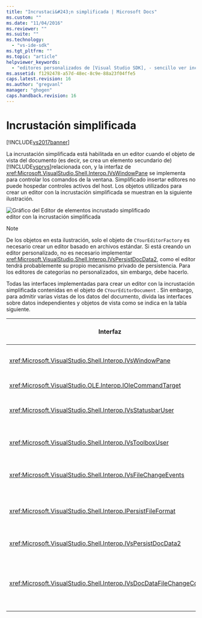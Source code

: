 ```yaml
---
title: "Incrustaci&#243;n simplificada | Microsoft Docs"
ms.custom: ""
ms.date: "11/04/2016"
ms.reviewer: ""
ms.suite: ""
ms.technology: 
  - "vs-ide-sdk"
ms.tgt_pltfrm: ""
ms.topic: "article"
helpviewer_keywords: 
  - "editores personalizados de [Visual Studio SDK], - sencillo ver incrustación"
ms.assetid: f1292478-a57d-48ec-8c9e-88a23f04ffe5
caps.latest.revision: 16
ms.author: "gregvanl"
manager: "ghogen"
caps.handback.revision: 16
---
```

# Incrustaci&#243;n simplificada
[!INCLUDE[vs2017banner](../code-quality/includes/vs2017banner.md)]

La incrustación simplificada está habilitada en un editor cuando el objeto de vista del documento \(es decir, se crea un elemento secundario de\) [!INCLUDE[vsprvs](../code-quality/includes/vsprvs_md.md)]relacionada con, y la interfaz de <xref:Microsoft.VisualStudio.Shell.Interop.IVsWindowPane> se implementa para controlar los comandos de la ventana.  Simplificado insertar editores no puede hospedar controles activos del host.  Los objetos utilizados para crear un editor con la incrustación simplificada se muestran en la siguiente ilustración.  
  
 ![Gráfico del Editor de elementos incrustado simplificado](../extensibility/media/vssimplifiedembeddingeditor.png "vsSimplifiedEmbeddingEditor")  
editor con la incrustación simplificada  
  
> [!NOTE]
>  De los objetos en esta ilustración, solo el objeto de `CYourEditorFactory` es necesario crear un editor basado en archivos estándar.  Si está creando un editor personalizado, no es necesario implementar <xref:Microsoft.VisualStudio.Shell.Interop.IVsPersistDocData2>, como el editor tendrá probablemente su propio mecanismo privado de persistencia.  Para los editores de categorías no personalizados, sin embargo, debe hacerlo.  
  
 Todas las interfaces implementadas para crear un editor con la incrustación simplificada contenidas en el objeto de `CYourEditorDocument` .  Sin embargo, para admitir varias vistas de los datos del documento, divida las interfaces sobre datos independientes y objetos de vista como se indica en la tabla siguiente.  
  
|Interfaz|Ubicación de interfaz|Utilice|  
|--------------|---------------------------|-------------|  
|<xref:Microsoft.VisualStudio.Shell.Interop.IVsWindowPane>|View|proporciona la conexión a la ventana primaria.|  
|<xref:Microsoft.VisualStudio.OLE.Interop.IOleCommandTarget>|View|Controla comandos.|  
|<xref:Microsoft.VisualStudio.Shell.Interop.IVsStatusbarUser>|View|Actualizaciones de la barra de estado de permisos.|  
|<xref:Microsoft.VisualStudio.Shell.Interop.IVsToolboxUser>|View|Elementos de **Cuadro de herramientas** de permisos.|  
|<xref:Microsoft.VisualStudio.Shell.Interop.IVsFileChangeEvents>|Datos|Envía notificaciones cuando cambie el archivo.|  
|<xref:Microsoft.VisualStudio.Shell.Interop.IPersistFileFormat>|Datos|Habilita el Guardar como característica para un tipo de archivo.|  
|<xref:Microsoft.VisualStudio.Shell.Interop.IVsPersistDocData2>|Datos|Habilita la persistencia del documento.|  
|<xref:Microsoft.VisualStudio.Shell.Interop.IVsDocDataFileChangeControl>|Datos|Permite la supresión de eventos de cambio del archivo, como desencadenar reload.|